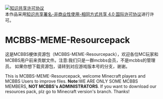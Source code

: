 <a rel="license" href="http://creativecommons.org/licenses/by-nc-sa/4.0/"><img alt="知识共享许可协议" style="border-width:0" src="https://i.creativecommons.org/l/by-nc-sa/4.0/88x31.png" /></a><br />本作品采用<a rel="license" href="http://creativecommons.org/licenses/by-nc-sa/4.0/">知识共享署名-非商业性使用-相同方式共享 4.0 国际许可协议</a>进行许可。
# MCBBS-MEME-Resourcepack
这是MCBBS梗体资源包（MCBBS-MEME-Resourcepack），欢迎各位MC玩家和MCBBS用户前来贡献文件。注意:我们只是一群mcbbs会员，不是mcbbs的管理员。
如果你想下载资源包，请转到对应游戏版本号的分支，谢谢。

This is MCBBS-MEME-Resourcepack, welcome Minecraft players and MCBBS Users to improve files. **Note**:WE ARE ONLY SOME MCBBS MEMBERS, **NOT MCBBS's ADMINISTRATORS**.
If you want to download our resources pack, plz go to Minecraft version's branch. Thanks!

